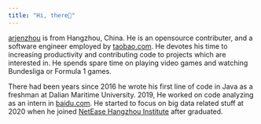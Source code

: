 ```yaml
---
title: "Hi, there👋"
---
```


[arjenzhou](https://github.com/arjenzhou) is from Hangzhou, China. He is an opensource contributer, and a software engineer employed by [taobao.com](https://taobao.com). He devotes his time to increasing productivity and contributing code to projects which are interested in. He spends spare time on playing video games and watching Bundesliga or Formula 1 games.

There had been years since 2016 he wrote his first line of code in Java as a freshman at Dalian Maritime University. 2019, He worked
 on code analyzing as an intern in [baidu.com](https://baidu.com). He started to focus on big data related stuff at 2020 when he joined [NetEase Hangzhou Institute](https://sf.163.com/product-bigdata) after graduated.

